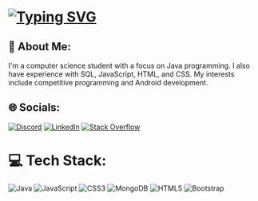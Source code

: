 
# [![Typing SVG](https://readme-typing-svg.demolab.com/?background=0004fa&lines=Hi+there,+I'm+Ahmed+Hussein!👋)](https://git.io/typing-svg)

## 💫 About Me:
I'm a computer science student with a focus on Java programming. I also have experience with SQL, JavaScript, HTML, and CSS. My interests include competitive programming and Android development.


## 🌐 Socials:
[![Discord](https://img.shields.io/badge/Discord-%237289DA.svg?logo=discord&logoColor=white)](https://discord.gg/hussein2111) [![LinkedIn](https://img.shields.io/badge/LinkedIn-%230077B5.svg?logo=linkedin&logoColor=white)](https://linkedin.com/in/https://www.linkedin.com/in/ahmed-hussein-72b340207) [![Stack Overflow](https://img.shields.io/badge/-Stackoverflow-FE7A16?logo=stack-overflow&logoColor=white)](https://stackoverflow.com/users/https://stackoverflow.com/users/20770845/ahmed-hussien) 

# 💻 Tech Stack:
![Java](https://img.shields.io/badge/java-%23ED8B00.svg?style=for-the-badge&logo=java&logoColor=white) ![JavaScript](https://img.shields.io/badge/javascript-%23323330.svg?style=for-the-badge&logo=javascript&logoColor=%23F7DF1E) ![CSS3](https://img.shields.io/badge/css3-%231572B6.svg?style=for-the-badge&logo=css3&logoColor=white) ![MongoDB](https://img.shields.io/badge/MongoDB-%234ea94b.svg?style=for-the-badge&logo=mongodb&logoColor=white) ![HTML5](https://img.shields.io/badge/html5-%23E34F26.svg?style=for-the-badge&logo=html5&logoColor=white) ![Bootstrap](https://img.shields.io/badge/bootstrap-%23563D7C.svg?style=for-the-badge&logo=bootstrap&logoColor=white)

<!-- 
# 📊 GitHub Stats:
![](https://github-readme-stats.vercel.app/api?username=ahmedhgabr&theme=dark&hide_border=true&include_all_commits=false&count_private=false)<br/>
![](https://github-readme-streak-stats.herokuapp.com/?user=ahmedhgabr&theme=dark&hide_border=true)<br/>
![](https://github-readme-stats.vercel.app/api/top-langs/?username=ahmedhgabr&theme=dark&hide_border=true&include_all_commits=false&count_private=false&layout=compact)

---
[![](https://visitcount.itsvg.in/api?id=ahmedhgabr&icon=0&color=0)](https://visitcount.itsvg.in)

-->


